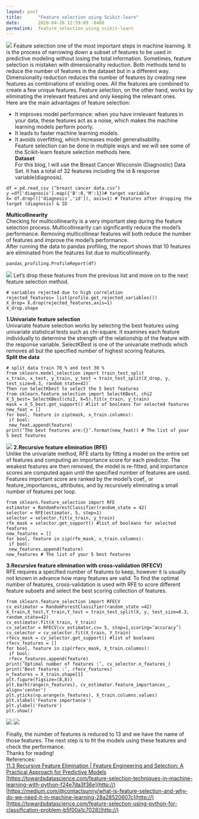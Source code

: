 ```yaml
---
layout: post
title:      "Feature selection using Scikit-learn"
date:       2020-04-28 12:59:09 -0400
permalink:  feature_selection_using_scikit-learn
---
```




![](https://user-images.githubusercontent.com/23279623/80513239-c55dcc80-894c-11ea-9a78-f8e14ddf606b.png)
Feature selection one of the most important steps in machine learning. It is the process of narrowing down a subset of features to be used in predictive modeling without losing the total information. Sometimes, feature selection is mistaken with dimensionality reduction. Both methods tend to reduce the number of features in the dataset but in a different way. Dimensionality reduction reduces the number of features by creating new features as combinations of existing ones. All the features are combined to create a few unique features. Feature selection, on the other hand, works by eliminating the irrelevant features and only keeping the relevant ones.<br>
Here are the main advantages of feature selection:<br>
* It improves model performance: when you have irrelevant features in your data, these features act as a noise, which makes the machine learning models perform poorly.<br>
* It leads to faster machine learning models.<br>
* It avoids overfitting, which increases model generalisability.<br>
Feature selection can be done in multiple ways and we will see some of the Scikit-learn feature selection methods here.<br>
**Dataset**<br>
For this blog, I will use the Breast Cancer Wisconsin (Diagnostic) Data Set. It has a total of 32 features including the id & response variable(diagnosis).<br>

```
df = pd.read_csv (‘breast cancer data.csv’)
y =df['diagnosis'].map({'B':0,'M':1})# target variable
X= df.drop((['diagnosis','id']), axis=1) # features after dropping the  target (diagnosis) & ID
```

**Multicollinearity**<br>
Checking for multicollinearity is a very important step during the feature selection process. Multicollinearity can significantly reduce the model’s performance. Removing multicollinear features will both reduce the number of features and improve the model’s performance.<br>
After running the data to pandas profiling, the report shows that 10 features are eliminated from the features list due to multicollinearity.<br>

`pandas_profiling.ProfileReport(df)`

![](https://user-images.githubusercontent.com/23279623/80513601-487f2280-894d-11ea-965a-9847af440d3f.png)
Let’s drop these features from the previous list and move on to the next feature selection method.<br>

```
# variables rejected due to high correlation
rejected_features= list(profile.get_rejected_variables()) 
X_drop= X.drop(rejected_features,axis=1)
X_drop.shape
```

**1.Univariate feature selection**<br>
Univariate feature selection works by selecting the best features using univariate statistical tests such as chi-square. It examines each feature individually to determine the strength of the relationship of the feature with the response variable. SelectKBest is one of the univariate methods which removes all but the specified number of highest scoring features.<br>
**Split the data**<br>

```
# split data train 70 % and test 30 %
from sklearn.model_selection import train_test_split
x_train, x_test, y_train, y_test = train_test_split(X_drop, y, test_size=0.3, random_state=42)`
Then run SelectKbest to select the 5 best features
from sklearn.feature_selection import SelectKBest, chi2
X_5_best= SelectKBest(chi2, k=5).fit(x_train, y_train)
mask = X_5_best.get_support() #list of booleans for selected features
new_feat = [] 
for bool, feature in zip(mask, x_train.columns):
 if bool:
 new_feat.append(feature)
print(‘The best features are:{}’.format(new_feat)) # The list of your 5 best features
```




![](https://user-images.githubusercontent.com/23279623/80513970-d955fe00-894d-11ea-8d62-2c3a2e26c65d.png)
**2.Recursive feature elimination (RFE)**<br>
Unlike the univariate method, RFE starts by fitting a model on the entire set of features and computing an importance score for each predictor. The weakest features are then removed, the model is re-fitted, and importance scores are computed again until the specified number of features are used. Features important score are ranked by the model’s coef_ or feature_importances_ attributes, and by recursively eliminating a small number of features per loop.<br>

```
from sklearn.feature_selection import RFE
estimator = RandomForestClassifier(random_state = 42)
selector = RFE(estimator, 5, step=1)
selector = selector.fit(x_train, y_train)
rfe_mask = selector.get_support() #list of booleans for selected features
new_features = [] 
for bool, feature in zip(rfe_mask, x_train.columns):
 if bool:
 new_features.append(feature)
new_features # The list of your 5 best features

```

**3.Recursive feature elimination with cross-validation (RFECV)**<br>
RFE requires a specified number of features to keep, however it is usually not known in advance how many features are valid. To find the optimal number of features, cross-validation is used with RFE to score different feature subsets and select the best scoring collection of features.<br>

```
from sklearn.feature_selection import RFECV
cv_estimator = RandomForestClassifier(random_state =42)
X_train,X_test,Y_train,Y_test = train_test_split(X, y, test_size=0.3, random_state=42)
cv_estimator.fit(X_train, Y_train)
cv_selector = RFECV(cv_estimator,cv= 5, step=1,scoring=’accuracy’)
cv_selector = cv_selector.fit(X_train, Y_train)
rfecv_mask = cv_selector.get_support() #list of booleans
rfecv_features = [] 
for bool, feature in zip(rfecv_mask, X_train.columns):
 if bool:
 rfecv_features.append(feature)
print(‘Optimal number of features :’, cv_selector.n_features_)
print(‘Best features :’, rfecv_features)
n_features = X_train.shape[1]
plt.figure(figsize=(8,8))
plt.barh(range(n_features), cv_estimator.feature_importances_, align='center') 
plt.yticks(np.arange(n_features), X_train.columns.values) 
plt.xlabel('Feature importance')
plt.ylabel('Feature')
plt.show()
```


![](https://user-images.githubusercontent.com/23279623/80514196-2f2aa600-894e-11ea-8700-221c25aa215b.png)
![](https://user-images.githubusercontent.com/23279623/80514253-3ea9ef00-894e-11ea-80d6-5104f23dee81.png)

Finally, the number of features is reduced to 13 and we have the name of those features. The next step is to fit the models using these features and check the performance.<br>
Thanks for reading!<br>
References:<br>
[11.3 Recursive Feature Elimination | Feature Engineering and Selection: A Practical Approach for Predictive Models](http://)
[https://towardsdatascience.com/feature-selection-techniques-in-machine-learning-with-python-f24e7da3f36e](http://)
[https://medium.com/@contactsunny/what-is-feature-selection-and-why-do-we-need-it-in-machine-learning-28a28520607c](http://)
[https://towardsdatascience.com/feature-selection-using-python-for-classification-problem-b5f00a1c7028](http://)





